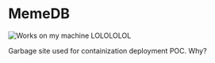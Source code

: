 # MemeDB
![Works on my machine LOLOLOLOL](https://blog.codinghorror.com/content/images/uploads/2007/03/6a0120a85dcdae970b0128776ff992970c-pi.png)

Garbage site used for containization deployment POC. Why?
